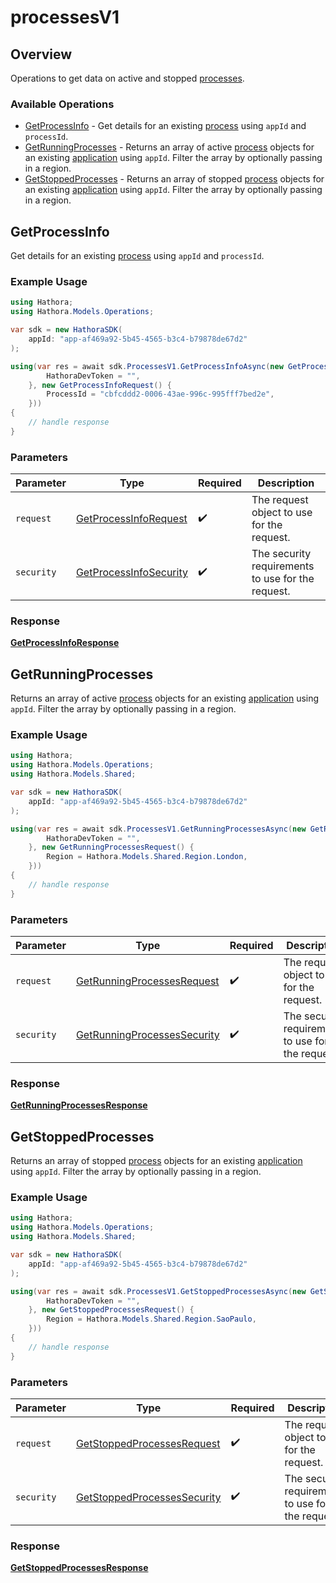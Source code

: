 # processesV1

## Overview

Operations to get data on active and stopped [processes](https://hathora.dev/docs/concepts/hathora-entities#process).

### Available Operations

* [GetProcessInfo](#getprocessinfo) - Get details for an existing [process](https://hathora.dev/docs/concepts/hathora-entities#process) using `appId` and `processId`.
* [GetRunningProcesses](#getrunningprocesses) - Returns an array of active [process](https://hathora.dev/docs/concepts/hathora-entities#process) objects for an existing [application](https://hathora.dev/docs/concepts/hathora-entities#application) using `appId`. Filter the array by optionally passing in a region.
* [GetStoppedProcesses](#getstoppedprocesses) - Returns an array of stopped [process](https://hathora.dev/docs/concepts/hathora-entities#process) objects for an existing [application](https://hathora.dev/docs/concepts/hathora-entities#application) using `appId`. Filter the array by optionally passing in a region.

## GetProcessInfo

Get details for an existing [process](https://hathora.dev/docs/concepts/hathora-entities#process) using `appId` and `processId`.

### Example Usage

```csharp
using Hathora;
using Hathora.Models.Operations;

var sdk = new HathoraSDK(
    appId: "app-af469a92-5b45-4565-b3c4-b79878de67d2"
);

using(var res = await sdk.ProcessesV1.GetProcessInfoAsync(new GetProcessInfoSecurity() {
        HathoraDevToken = "",
    }, new GetProcessInfoRequest() {
        ProcessId = "cbfcddd2-0006-43ae-996c-995fff7bed2e",
    }))
{
    // handle response
}
```

### Parameters

| Parameter                                                                   | Type                                                                        | Required                                                                    | Description                                                                 |
| --------------------------------------------------------------------------- | --------------------------------------------------------------------------- | --------------------------------------------------------------------------- | --------------------------------------------------------------------------- |
| `request`                                                                   | [GetProcessInfoRequest](../../models/operations/GetProcessInfoRequest.md)   | :heavy_check_mark:                                                          | The request object to use for the request.                                  |
| `security`                                                                  | [GetProcessInfoSecurity](../../models/operations/GetProcessInfoSecurity.md) | :heavy_check_mark:                                                          | The security requirements to use for the request.                           |


### Response

**[GetProcessInfoResponse](../../models/operations/GetProcessInfoResponse.md)**


## GetRunningProcesses

Returns an array of active [process](https://hathora.dev/docs/concepts/hathora-entities#process) objects for an existing [application](https://hathora.dev/docs/concepts/hathora-entities#application) using `appId`. Filter the array by optionally passing in a region.

### Example Usage

```csharp
using Hathora;
using Hathora.Models.Operations;
using Hathora.Models.Shared;

var sdk = new HathoraSDK(
    appId: "app-af469a92-5b45-4565-b3c4-b79878de67d2"
);

using(var res = await sdk.ProcessesV1.GetRunningProcessesAsync(new GetRunningProcessesSecurity() {
        HathoraDevToken = "",
    }, new GetRunningProcessesRequest() {
        Region = Hathora.Models.Shared.Region.London,
    }))
{
    // handle response
}
```

### Parameters

| Parameter                                                                             | Type                                                                                  | Required                                                                              | Description                                                                           |
| ------------------------------------------------------------------------------------- | ------------------------------------------------------------------------------------- | ------------------------------------------------------------------------------------- | ------------------------------------------------------------------------------------- |
| `request`                                                                             | [GetRunningProcessesRequest](../../models/operations/GetRunningProcessesRequest.md)   | :heavy_check_mark:                                                                    | The request object to use for the request.                                            |
| `security`                                                                            | [GetRunningProcessesSecurity](../../models/operations/GetRunningProcessesSecurity.md) | :heavy_check_mark:                                                                    | The security requirements to use for the request.                                     |


### Response

**[GetRunningProcessesResponse](../../models/operations/GetRunningProcessesResponse.md)**


## GetStoppedProcesses

Returns an array of stopped [process](https://hathora.dev/docs/concepts/hathora-entities#process) objects for an existing [application](https://hathora.dev/docs/concepts/hathora-entities#application) using `appId`. Filter the array by optionally passing in a region.

### Example Usage

```csharp
using Hathora;
using Hathora.Models.Operations;
using Hathora.Models.Shared;

var sdk = new HathoraSDK(
    appId: "app-af469a92-5b45-4565-b3c4-b79878de67d2"
);

using(var res = await sdk.ProcessesV1.GetStoppedProcessesAsync(new GetStoppedProcessesSecurity() {
        HathoraDevToken = "",
    }, new GetStoppedProcessesRequest() {
        Region = Hathora.Models.Shared.Region.SaoPaulo,
    }))
{
    // handle response
}
```

### Parameters

| Parameter                                                                             | Type                                                                                  | Required                                                                              | Description                                                                           |
| ------------------------------------------------------------------------------------- | ------------------------------------------------------------------------------------- | ------------------------------------------------------------------------------------- | ------------------------------------------------------------------------------------- |
| `request`                                                                             | [GetStoppedProcessesRequest](../../models/operations/GetStoppedProcessesRequest.md)   | :heavy_check_mark:                                                                    | The request object to use for the request.                                            |
| `security`                                                                            | [GetStoppedProcessesSecurity](../../models/operations/GetStoppedProcessesSecurity.md) | :heavy_check_mark:                                                                    | The security requirements to use for the request.                                     |


### Response

**[GetStoppedProcessesResponse](../../models/operations/GetStoppedProcessesResponse.md)**

